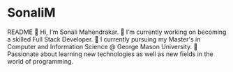 # SonaliM
README
👋 Hi, I’m Sonali Mahendrakar.
🔭 I’m currently working on becoming a skilled Full Stack Developer.
🌱 I currently pursuing my Master's in Computer and Information Science @ George Mason University.
💞️ Passionate about learning new technologies as well as new fields in the world of programming.
